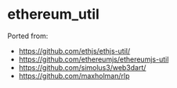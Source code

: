 # ethereum_util

Ported from:

- https://github.com/ethjs/ethjs-util/
- https://github.com/ethereumjs/ethereumjs-util
- https://github.com/simolus3/web3dart/
- https://github.com/maxholman/rlp